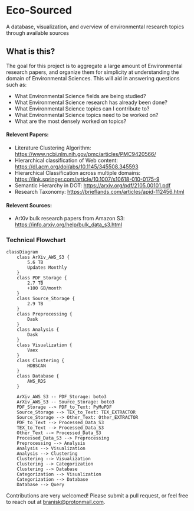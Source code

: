 # Eco-Sourced
A database, visualization, and overview of environmental research topics through available sources

## What is this?
The goal for this project is to aggregate a large amount of Environmental research papers, and organize them for simplicity at understanding the domain of Environmental Sciences.  This will aid in answering questions such as:
- What Environmental Science fields are being studied?
- What Environmental Science research has already been done?
- What Environmental Science topics can I contribute to?
- What Environmental Science topics need to be worked on?
- What are the most densely worked on topics?

#### Relevent Papers:
- Literature Clustering Algorithm: https://www.ncbi.nlm.nih.gov/pmc/articles/PMC9420566/
- Hierarchical classification of Web content: https://dl.acm.org/doi/abs/10.1145/345508.345593
- Hierarchical Classification across multiple domains: https://link.springer.com/article/10.1007/s10618-010-0175-9
- Semantic Hierarchy in DOT: https://arxiv.org/pdf/2105.00101.pdf
- Research Taxonomy: https://brieflands.com/articles/apid-112456.html

#### Relevent Sources:
- ArXiv bulk research papers from Amazon S3: https://info.arxiv.org/help/bulk_data_s3.html



### Technical Flowchart
```mermaid
classDiagram
    class ArXiv_AWS_S3 {
        5.6 TB
        Updates Monthly
    }
    class PDF_Storage {
        2.7 TB
        +100 GB/month
    }
    class Source_Storage {
        2.9 TB
    }
    class Preprocessing {
        Dask
    }
    class Analysis {
        Dask
    }
    class Visualization {
        Vaex
    }
    class Clustering {
        HDBSCAN
    }
    class Database {
        AWS_RDS
    }

    ArXiv_AWS_S3 -- PDF_Storage: boto3
    ArXiv_AWS_S3 -- Source_Storage: boto3
    PDF_Storage --> PDF_to_Text: PyMuPDF
    Source_Storage --> TEX_to_Text: TEX_EXTRACTOR
    Source_Storage --> Other_Text: Other_EXTRACTOR
    PDF_to_Text --> Processed_Data_S3
    TEX_to_Text --> Processed_Data_S3
    Other_Text --> Processed_Data_S3
    Processed_Data_S3 --> Preprocessing
    Preprocessing --> Analysis
    Analysis --> Visualization
    Analysis --> Clustering
    Clustering --> Visualization
    Clustering --> Categorization
    Clustering --> Database
    Categorization --> Visualization
    Categorization --> Database
    Database --> Query

```

Contributions are very welcomed! Please submit a pull request, or feel free to reach out at branisk@protonmail.com.
